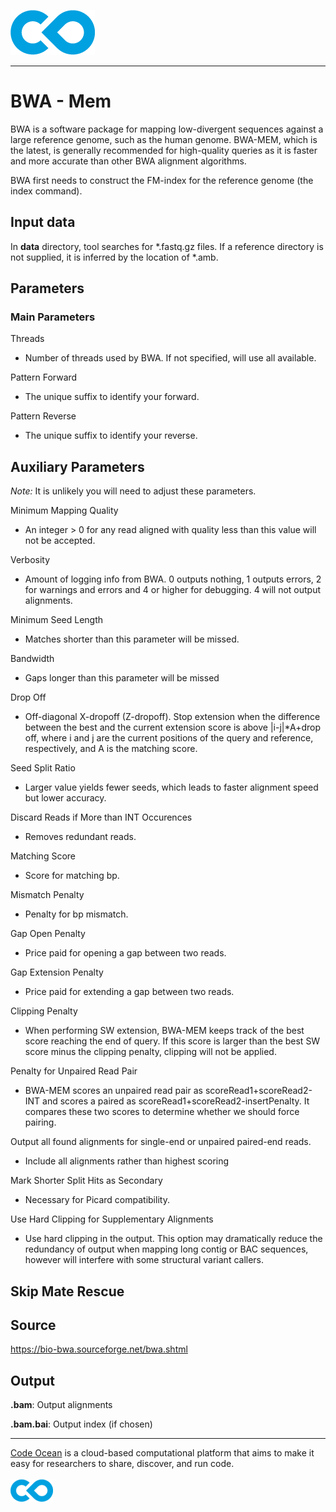 [![Code Ocean Logo](images/CO_logo_135x72.png)](http://codeocean.com/product)

<hr>

# BWA - Mem

BWA is a software package for mapping low-divergent sequences against a large reference genome, such as the human genome. BWA-MEM, which is the latest, is generally recommended for high-quality queries as it is faster and more accurate than other BWA alignment algorithms. 

BWA first needs to construct the FM-index for the reference genome (the index command).

## Input data

In **data** directory, tool searches for *.fastq.gz files. If a reference directory is not supplied, it is inferred by the location of \*.amb. 

## Parameters 
### Main Parameters
Threads
- Number of threads used by BWA. If not specified, will use all available. 

Pattern Forward
- The unique suffix to identify your forward. 

Pattern Reverse
- The unique suffix to identify your reverse.

## Auxiliary Parameters
*Note:* It is unlikely you will need to adjust these parameters.  

Minimum Mapping Quality
- An integer > 0 for any read aligned with quality less than this value will not be accepted.

Verbosity
- Amount of logging info from BWA. 0 outputs nothing, 1 outputs errors, 2 for warnings and errors and 4 or higher for debugging. 4 will not output alignments. 

Minimum Seed Length
- Matches shorter than this parameter will be missed.

Bandwidth 
- Gaps longer than this parameter will be missed

Drop Off 
- Off-diagonal X-dropoff (Z-dropoff). Stop extension when the difference between the best and the current extension score is above |i-j|*A+drop off, where i and j are the current positions of the query and reference, respectively, and A is the matching score.

Seed Split Ratio
- Larger value yields fewer seeds, which leads to faster alignment speed but lower accuracy.

Discard Reads if More than INT Occurences
- Removes redundant reads.

Matching Score 
- Score for matching bp.

Mismatch Penalty 
- Penalty for bp mismatch.

Gap Open Penalty
- Price paid for opening a gap between two reads.

Gap Extension Penalty 
- Price paid for extending a gap between two reads.

Clipping Penalty 
- When performing SW extension, BWA-MEM keeps track of the best score reaching the end of query. If this score is larger than the best SW score minus the clipping penalty, clipping will not be applied.

Penalty for Unpaired Read Pair 
- BWA-MEM scores an unpaired read pair as scoreRead1+scoreRead2-INT and scores a paired as scoreRead1+scoreRead2-insertPenalty. It compares these two scores to determine whether we should force pairing.


Output all found alignments for single-end or unpaired paired-end reads.
- Include all alignments rather than highest scoring

Mark Shorter Split Hits as Secondary
- Necessary for Picard compatibility. 

Use Hard Clipping for Supplementary Alignments
- Use hard clipping in the output. This option may dramatically reduce the redundancy of output when mapping long contig or BAC sequences, however will interfere with some structural variant callers. 

Skip Mate Rescue
- 

## Source 

https://bio-bwa.sourceforge.net/bwa.shtml

## Output

**.bam**: Output alignments

**.bam.bai**: Output index (if chosen)

<hr>

[Code Ocean](https://codeocean.com/) is a cloud-based computational platform that aims to make it easy for researchers to share, discover, and run code.<br /><br />
[![Code Ocean Logo](images/CO_logo_68x36.png)](https://www.codeocean.com)